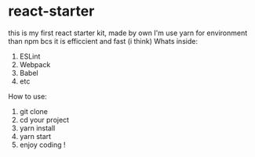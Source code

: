 # react-starter
this is my first react starter kit, made by own
I'm use yarn for environment than npm bcs it is efficcient and fast (i think)
Whats inside:
1. ESLint
2. Webpack
3. Babel
4. etc

How to use:
1. git clone 
2. cd your project
3. yarn install
4. yarn start
5. enjoy coding !
